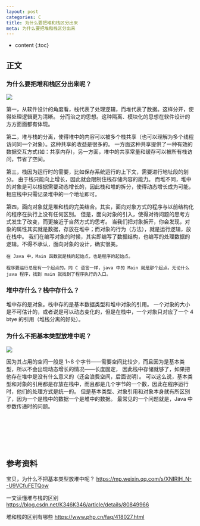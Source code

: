 ```yaml
---
layout: post
categories: C
title: 为什么要把堆和栈区分出来
meta: 为什么要把堆和栈区分出来
---
```

* content
{:toc}

## 正文

### 为什么要把堆和栈区分出来呢？

![]({{site.baseurl}}/images/20211009/20211009112629.jpg)

第一，从软件设计的角度看，栈代表了处理逻辑，而堆代表了数据。这样分开，使得处理逻辑更为清晰。
分而治之的思想。这种隔离、模块化的思想在软件设计的方方面面都有体现。

第二，堆与栈的分离，使得堆中的内容可以被多个栈共享（也可以理解为多个线程访问同一个对象）。这种共享的收益是很多的。
一方面这种共享提供了一种有效的数据交互方式(如：共享内存)，另一方面，堆中的共享常量和缓存可以被所有栈访问，节省了空间。

第三，栈因为运行时的需要，比如保存系统运行的上下文，需要进行地址段的划分。
由于栈只能向上增长，因此就会限制住栈存储内容的能力。
而堆不同，堆中的对象是可以根据需要动态增长的，因此栈和堆的拆分，使得动态增长成为可能，相应栈中只需记录堆中的一个地址即可。

第四，面向对象就是堆和栈的完美结合。其实，面向对象方式的程序与以前结构化的程序在执行上没有任何区别。
但是，面向对象的引入，使得对待问题的思考方式发生了改变，而更接近于自然方式的思考。
当我们把对象拆开，你会发现，对象的属性其实就是数据，存放在堆中；而对象的行为（方法），就是运行逻辑，放在栈中。
我们在编写对象的时候，其实即编写了数据结构，也编写的处理数据的逻辑。不得不承认，面向对象的设计，确实很美。

    在 Java 中，Main 函数就是栈的起始点，也是程序的起始点。
    
    程序要运行总是有一个起点的。同 C 语言一样，java 中的 Main 就是那个起点。无论什么 java 程序，找到 main 就找到了程序执行的入口。

### 堆中存什么？栈中存什么？

堆中存的是对象。栈中存的是基本数据类型和堆中对象的引用。
一个对象的大小是不可估计的，或者说是可以动态变化的，但是在栈中，一个对象只对应了一个 4 btye 的引用（堆栈分离的好处）。

### 为什么不把基本类型放堆中呢？

![]({{site.baseurl}}/images/20211009/20211009112627.jpg)

因为其占用的空间一般是 1~8 个字节——需要空间比较少，而且因为是基本类型，所以不会出现动态增长的情况——长度固定，
因此栈中存储就够了，如果把他存在堆中是没有什么意义的（还会浪费空间，后面说明）。
可以这么说，基本类型和对象的引用都是存放在栈中，而且都是几个字节的一个数，因此在程序运行时，他们的处理方式是统一的。
但是基本类型、对象引用和对象本身就有所区别了，因为一个是栈中的数据一个是堆中的数据。
最常见的一个问题就是，Java 中参数传递时的问题。


<br/><br/><br/><br/><br/>
## 参考资料

宝贝，为什么不把基本类型放堆中呢？ <https://mp.weixin.qq.com/s/XNIRlH_N--U9VCfuFETQow>

一文读懂堆与栈的区别 <https://blog.csdn.net/K346K346/article/details/80849966>

堆和栈的区别有哪些 <https://www.php.cn/faq/418027.html>

